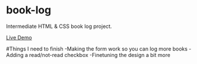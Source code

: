 # book-log
Intermediate HTML & CSS book log project.

[Live Demo](https://paulinalasko.github.io/book-log)

#Things I need to finish
-Making the form work so you can log more books
-Adding a read/not-read checkbox
-Finetuning the design a bit more
